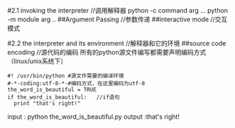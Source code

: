 #2.1 invoking the interpreter //调用解释器
python -c command arg ... 
python -m module arg .. 
##Argument Passing  //参数传递
##interactive mode  //交互模式


#2.2 the interpreter and its environment //解释器和它的环境
##source code encoding //源代码的编码
所有的python源文件编写都需要声明编码方式（linux/unix系统下）
```
#! /usr/bin/python #源文件需要的编译环境
#-*-coding:utf-8-*-#编码方式，在这里编码为utf-8
the_word_is_beautiful = TRUE
if the_word_is_beautiful:   //if语句
  print "that's right!"
```
input : python the_word_is_beautiful.py
output :that's right!





